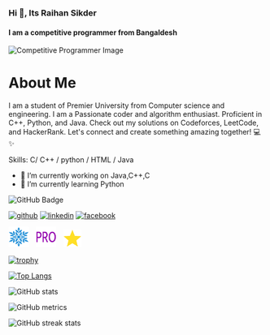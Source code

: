 ### Hi 👋, Its Raihan Sikder
#### I am a competitive programmer from Bangaldesh
<img src="https://art-twerks.com/wp-content/uploads/2018/10/ai-head-android-robot-artist.gif" alt="Competitive Programmer Image" width="1920" style="height: auto; max-height: 400px;">

<h1>About Me</h1>
I am a student of Premier University from Computer science and engineering. I am a Passionate coder and algorithm enthusiast. Proficient in C++, Python, and Java. Check out my solutions on Codeforces, LeetCode, and HackerRank. Let's connect and create something amazing together! 💻✨


Skills: C/ C++ / python / HTML / Java

- 🔭 I’m currently working on Java,C++,C 
- 🌱 I’m currently learning Python
  
<img src="https://camo.githubusercontent.com/6061b2651703caed92fd32800ee4e456585bacc2667a515781afac3cccae0d39/68747470733a2f2f696d672e736869656c64732e696f2f6769746875622f666f6c6c6f776572732f486166697a2d53616b69623f6c6162656c3d466f6c6c6f77657273267374796c653d736f6369616c" alt="GitHub Badge" data-canonical-src="https://img.shields.io/github/followers/Rahexa?label=Followers&amp;style=social" style="max-width: 100%;">


[<img src='https://cdn.jsdelivr.net/npm/simple-icons@3.0.1/icons/github.svg' alt='github' height='40'>](https://github.com/Rahexa)  [<img src='https://cdn.jsdelivr.net/npm/simple-icons@3.0.1/icons/linkedin.svg' alt='linkedin' height='40'>](https://www.linkedin.com/in/raihan-sikder-773492271/)  [<img src='https://cdn.jsdelivr.net/npm/simple-icons@3.0.1/icons/facebook.svg' alt='facebook' height='40'>](https://www.facebook.com/neo.0020)  

<a href='https://archiveprogram.github.com/'><img src='https://raw.githubusercontent.com/acervenky/animated-github-badges/master/assets/acbadge.gif' width='40' height='40'></a> <a href='https://github.com/pricing'><img src='https://raw.githubusercontent.com/acervenky/animated-github-badges/master/assets/pro.gif' width='40' height='40'></a> <a href='https://stars.github.com/'><img src='https://raw.githubusercontent.com/acervenky/animated-github-badges/master/assets/starbadge.gif' width='35' height='35'></a> 

[![trophy](https://github-profile-trophy.vercel.app/?username=Rahexa)](https://github.com/ryo-ma/github-profile-trophy)

[![Top Langs](https://github-readme-stats.vercel.app/api/top-langs/?username=Rahexa)](https://github.com/anuraghazra/github-readme-stats)

![GitHub stats](https://github-readme-stats.vercel.app/api?username=Rahexa&show_icons=true)  

![GitHub metrics](https://metrics.lecoq.io/Rahexa)  

![GitHub streak stats](https://streak-stats.demolab.com/?user=Rahexa)  

